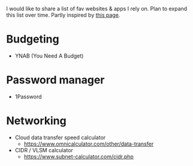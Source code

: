 I would like to share a list of fav websites & apps I rely on.  Plan to expand this list over time.  Partly inspired by [this page](https://www.theobjectivedad.com/pub/20230329-announcing-tools/index.html).
# Budgeting
- YNAB (You Need A Budget)
# Password manager
- 1Password
# Networking
- Cloud data transfer speed calculator
	- https://www.omnicalculator.com/other/data-transfer
- CIDR / VLSM calculator
	- https://www.subnet-calculator.com/cidr.php